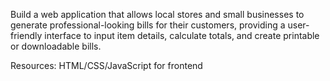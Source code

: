 Build a web application that allows local stores and small businesses to generate professional-looking bills for their customers, providing a user-friendly interface to input item details, calculate totals, and create printable or downloadable bills.

Resources: HTML/CSS/JavaScript for frontend
